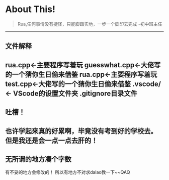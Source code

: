 # About This!

> Rua,任何事情没有捷径，只能脚踏实地，一步一个脚印去完成 -初中班主任
----------
## 文件解释

rua.cpp←主要程序写着玩
guesswhat.cpp←大佬写的一个猜你生日偷来借鉴
rua.cpp←主要程序写着玩
test.cpp←大佬写的一个猜你生日偷来借鉴
.vscode/← VScode的设置文件夹
.gitignore目录文件
----------
## 吐槽！

也许学起来真的好累啊，毕竟没有考到好的学校去。
但是我还是会一点一点去肝的！
----------
## 无所谓的地方凑个字数

有不妥的地方会修改的！
所以有地方不对求dalao教一下~~QAQ
